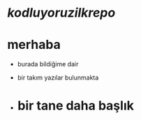 # ***kodluyoruzilkrepo***

# merhaba

- burada bildiğime dair

- bir takım yazılar bulunmakta

- # bir tane daha başlık
